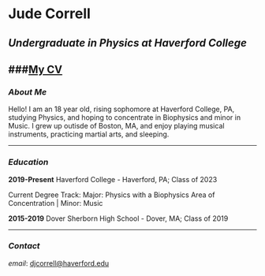 # Jude Correll
## *Undergraduate in Physics at Haverford College*

###[My CV](https://github.com/judecorrell/judecorrell.github.io/raw/master/cv/JudeCorrellCV.pdf)
---
### *About Me*

Hello! I am an 18 year old, rising sophomore at Haverford College, PA, studying Physics, and hoping to concentrate in Biophysics and minor in Music. I grew up outisde of Boston, MA, and enjoy playing musical instruments, practicing martial arts, and sleeping.

---
### *Education*

**2019-Present**
Haverford College - Haverford, PA; Class of 2023

Current Degree Track:
Major: Physics with a Biophysics Area of Concentration | Minor: Music

**2015-2019**
Dover Sherborn High School - Dover, MA; Class of 2019

---
### *Contact*

*email*: djcorrell@haverford.edu
